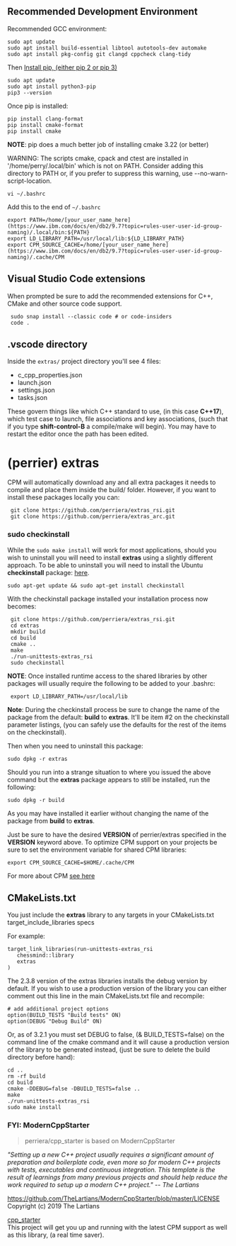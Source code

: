 ## Recommended Development Environment

Recommended GCC environment:

    sudo apt update
    sudo apt install build-essential libtool autotools-dev automake
    sudo apt install pkg-config git clangd cppcheck clang-tidy

Then [Install pip, (either pip 2 or pip 3)](https://linuxize.com/post/how-to-install-pip-on-ubuntu-18.04/)

    sudo apt update
    sudo apt install python3-pip
    pip3 --version

Once pip is installed:

    pip install clang-format
    pip install cmake-format
    pip install cmake

**NOTE**: pip does a much better job of installing cmake 3.22 (or better)

WARNING: The scripts cmake, cpack and ctest are installed in '/home/perry/.local/bin' which is not on PATH.
Consider adding this directory to PATH or, if you prefer to suppress this warning, use --no-warn-script-location.

    vi ~/.bashrc

Add this to the end of `~/.bashrc `

    export PATH=/home/[your_user_name_here](https://www.ibm.com/docs/en/db2/9.7?topic=rules-user-user-id-group-naming)/.local/bin:${PATH}
    export LD_LIBRARY_PATH=/usr/local/lib:${LD_LIBRARY_PATH}
    export CPM_SOURCE_CACHE=/home/[your_user_name_here](https://www.ibm.com/docs/en/db2/9.7?topic=rules-user-user-id-group-naming)/.cache/CPM

## Visual Studio Code extensions

When prompted be sure to add the recommended extensions for C++, CMake and other source code support.

     sudo snap install --classic code # or code-insiders
     code .

## .vscode directory

Inside the `extras/` project directory you'll see 4 files:

- c_cpp_properties.json
- launch.json
- settings.json
- tasks.json

These govern things like which C++ standard to use, (in this case **C++17**), which test case to launch, file associations and key associations, (such that if you type **shift-control-B** a compile/make will begin). You may have to restart the editor once the path has been edited.

# (perrier) extras

CPM will automatically download any and all extra packages it needs to compile and place them inside the build/ folder. However, if you want to install these packages locally you can:

     git clone https://github.com/perriera/extras_rsi.git
     git clone https://github.com/perriera/extras_arc.git

### sudo checkinstall

While the `sudo make install` will work for most applications, should you wish to uninstall you will need to install **extras** using a slightly different approach. To be able to uninstall you will need to install the Ubuntu **checkinstall** package: [here](https://help.ubuntu.com/community/CheckInstall).

`sudo apt-get update && sudo apt-get install checkinstall`

With the checkinstall package installed your installation process now becomes:

     git clone https://github.com/perriera/extras_rsi.git
     cd extras
     mkdir build
     cd build
     cmake ..
     make
     ./run-unittests-extras_rsi
     sudo checkinstall

**NOTE**: Once installed runtime access to the shared libraries by other packages will usually require the following to be added to your .bashrc:

     export LD_LIBRARY_PATH=/usr/local/lib

**Note**: During the checkinstall process be sure to change the name of the package from the default: **build** to **extras**. It'll be item #2 on the checkinstall parameter listings, (you can safely use the defaults for the rest of the items on the checkinstall).

Then when you need to uninstall this package:

    sudo dpkg -r extras

Should you run into a strange situation to where you issued the above command but the **extras** package appears to still be installed, run the following:

    sudo dpkg -r build

As you may have installed it earlier without changing the name of the package from **build** to **extras**.

Just be sure to have the desired **VERSION** of perrier/extras specified in the **VERSION** keyword above. To optimize CPM support on your projects be sure to set the environment variable for shared CPM libraries:

    export CPM_SOURCE_CACHE=$HOME/.cache/CPM

For more about CPM [see here](https://github.com/cpm-cmake/CPM.cmake)

## CMakeLists.txt

You just include the **extras** library to any targets in your CMakeLists.txt target_include_libraries specs

For example:

    target_link_libraries(run-unittests-extras_rsi
       chessmind::library
       extras
    )

The 2.3.8 version of the extras libraries installs the debug version by default. If you wish to use a production version of the library you can either comment out this line in the main CMakeLists.txt file and recompile:

    # add additional project options
    option(BUILD_TESTS "Build tests" ON)
    option(DEBUG "Debug Build" ON)

Or, as of 3.2.1 you must set DEBUG to false, (& BUILD_TESTS=false) on the command line of the cmake command and it will cause a production version of the library to be generated instead, (just be sure to delete the build directory before hand):

    cd ..
    rm -rf build
    cd build
    cmake -DDEBUG=false -DBUILD_TESTS=false ..
    make
    ./run-unittests-extras_rsi
    sudo make install

### FYI: ModernCppStarter

> perriera/cpp_starter is based on ModernCppStarter

_"Setting up a new C++ project usually requires a significant amount of preparation and boilerplate code, even more so for modern C++ projects with tests, executables and continuous integration. This template is the result of learnings from many previous projects and should help reduce the work required to setup up a modern C++ project." -- The Lartians</br>_

https://github.com/TheLartians/ModernCppStarter/blob/master/LICENSE</br>
Copyright (c) 2019 The Lartians

[cpp_starter](https://github.com/perriera/cpp_starter)<br/>
This project will get you up and running with the latest CPM support as well as this library, (a real time saver).
